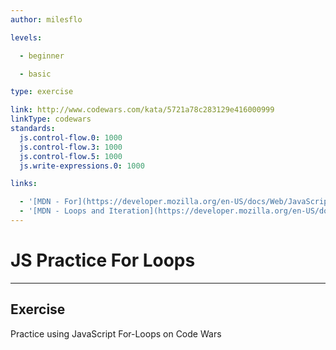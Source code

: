 ```yaml
---
author: milesflo

levels:

  - beginner

  - basic

type: exercise

link: http://www.codewars.com/kata/5721a78c283129e416000999
linkType: codewars
standards:
  js.control-flow.0: 1000
  js.control-flow.3: 1000
  js.control-flow.5: 1000
  js.write-expressions.0: 1000

links:

  - '[MDN - For](https://developer.mozilla.org/en-US/docs/Web/JavaScript/Reference/Statements/for)'
  - '[MDN - Loops and Iteration](https://developer.mozilla.org/en-US/docs/Web/JavaScript/Guide/Loops_and_iteration)'
---
```


# JS Practice For Loops

---
## Exercise

Practice using JavaScript For-Loops on Code Wars
